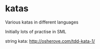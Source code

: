 katas
=====

Various katas in different languages

Initially lots of practise in SML

string kata: http://osherove.com/tdd-kata-1/

